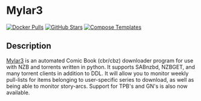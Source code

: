 # Mylar3

[![Docker Pulls](https://img.shields.io/docker/pulls/linuxserver/mylar3?style=flat-square&color=607D8B&label=docker%20pulls&logo=docker)](https://hub.docker.com/r/linuxserver/mylar3)
[![GitHub Stars](https://img.shields.io/github/stars/linuxserver/docker-mylar3?style=flat-square&color=607D8B&label=github%20stars&logo=github)](https://github.com/linuxserver/docker-mylar3)
[![Compose Templates](https://img.shields.io/static/v1?style=flat-square&color=607D8B&label=compose&message=templates)](https://github.com/GhostWriters/DockSTARTer/tree/master/compose/.apps/mylar3)

## Description

[Mylar3](https://github.com/mylar3/mylar3) is an automated Comic Book (cbr/cbz) downloader program for use with NZB and torrents written in python. It supports SABnzbd, NZBGET, and many torrent clients in addition to DDL. It will allow you to monitor weekly pull-lists for items belonging to user-specific series to download, as well as being able to monitor story-arcs. Support for TPB's and GN's is also now available.
